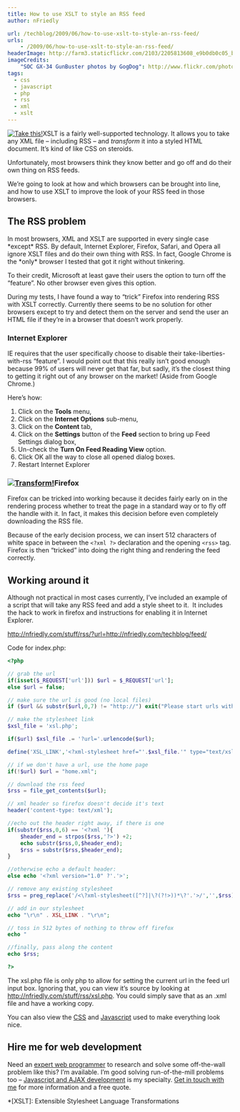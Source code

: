 ```yaml
---
title: How to use XSLT to style an RSS feed
author: nFriedly

url: /techblog/2009/06/how-to-use-xslt-to-style-an-rss-feed/
urls:
    - /2009/06/how-to-use-xslt-to-style-an-rss-feed/
headerImage: http://farm3.staticflickr.com/2103/2205813608_e9b0db0c05_b.jpg
imageCredits:
	"SOC GX-34 GunBuster photos by GogDog": http://www.flickr.com/photos/gogdog/sets/72157603753867140/with/2240855570/
tags:
  - css
  - javascript
  - php
  - rss
  - xml
  - xslt
---
```

[<img class="alignright" src="http://farm3.static.flickr.com/2097/2240855570_4529cf9f6d_m.jpg" alt="Take this!" />][1]XSLT is a fairly well-supported technology. It allows you to take any XML file &#8211; including RSS &#8211; and *transform* it into a styled HTML document. It&#8217;s kind of like CSS on steroids.

Unfortunately, most browsers think they know better and go off and do their own thing on RSS feeds.

We&#8217;re going to look at how and which browsers can be brought into line, and how to use XSLT to improve the look of your RSS feed in those browsers.

<!--more-->

## The RSS problem

In most browsers, XML and XSLT are supported in every single case \*except\* RSS. By default, Internet Explorer, Firefox, Safari, and Opera all ignore XSLT files and do their own thing with RSS. In fact, Google Chrome is the \*only\* browser I tested that got it right without tinkering.

To their credit, Microsoft at least gave their users the option to turn off the &#8220;feature&#8221;. No other browser even gives this option.

During my tests, I have found a way to &#8220;trick&#8221; Firefox into rendering RSS with XSLT correctly. Currently there seems to be no solution for other browsers except to try and detect them on the server and send the user an HTML file if they&#8217;re in a browser that doesn&#8217;t work properly.

### Internet Explorer

IE requires that the user specifically choose to disable their take-liberties-with-rss &#8220;feature&#8221;. I would point out that this really isn&#8217;t good enough because 99% of users will never get that far, but sadly, it&#8217;s the closest thing to getting it right out of any browser on the market! (Aside from Google Chrome.)

Here&#8217;s how:

1.  Click on the **Tools** menu,
2.  Click on the **Internet Options** sub-menu,
3.  Click on the **Content** tab,
4.  Click on the **Settings** button of the **Feed** section to bring up Feed Settings dialog box,
5.  Un-check the **Turn On Feed Reading View** option.
6.  Click OK all the way to close all opened dialog boxes.
7.  Restart Internet Explorer

### [<img class="alignright" src="http://farm3.static.flickr.com/2172/2240065731_86c22f48c1_m.jpg" alt="Transform!" />][2]Firefox

Firefox can be tricked into working because it decides fairly early on in the rendering process whether to treat the page in a standard way or to fly off the handle with it. In fact, it makes this decision before even completely downloading the RSS file.

Because of the early decision process, we can insert 512 characters of white space in between the `<?xml ?>` declaration and the opening `<rss>` tag. Firefox is then &#8220;tricked&#8221; into doing the right thing and rendering the feed correctly.

## Working around it

Although not practical in most cases currently, I&#8217;ve included an example of a script that will take any RSS feed and add a style sheet to it.  It includes the hack to work in firefox and instructions for enabling it in Internet Explorer.

<http://nfriedly.com/stuff/rss/?url=http://nfriedly.com/techblog/feed/>

Code for index.php:

``` php
<?php

// grab the url
if(isset($_REQUEST['url'])) $url = $_REQUEST['url'];
else $url = false;

// make sure the url is good (no local files)
if ($url && substr($url,0,7) != "http://") exit("Please start urls with 'http://'");

// make the stylesheet link
$xsl_file = 'xsl.php';

if($url) $xsl_file .= '?url='.urlencode($url);

define('XSL_LINK','<?xml-stylesheet href="'.$xsl_file.'" type="text/xsl" ?>');

// if we don't have a url, use the home page
if(!$url) $url = "home.xml";

// download the rss feed
$rss = file_get_contents($url);

// xml header so firefox doesn't decide it's text
header('content-type: text/xml');

//echo out the header right away, if there is one
if(substr($rss,0,6) == '<?xml '){
	$header_end = strpos($rss,'?>') +2;
	echo substr($rss,0,$header_end);
	$rss = substr($rss,$header_end);
}

//otherwise echo a default header:
else echo '<?xml version="1.0" ?'.'>';

// remove any existing stylesheet
$rss = preg_replace('/<\?xml-stylesheet([^?]|\?(?!>))*\?'.'>/','',$rss);  // uses lookahead

// add in our stylesheet
echo "\r\n" . XSL_LINK . "\r\n";

// toss in 512 bytes of nothing to throw off firefox
echo "                                                                                                                                                                                                                                                                                                                                                                                                                                                                                                                                                                                                                                                                                                 ";

//finally, pass along the content
echo $rss;

?>
```

The xsl.php file is only php to allow for setting the current url in the feed url input box. Ignoring that, you can view it&#8217;s source by looking at <http://nfriedly.com/stuff/rss/xsl.php>. You could simply save that as an .xml file and have a working copy.

You can also view the [CSS][3] and [Javascript][4] used to make everything look nice.

## Hire me for web development

Need an [expert web programmer][5] to research and solve some off-the-wall problem like this? I&#8217;m available. I&#8217;m good solving run-of-the-mill problems too &#8211; [Javascript and AJAX development][6] is my specialty. [Get in touch with me][7] for more information and a free quote.

 [1]: http://www.flickr.com/photos/gogdog/2240855570/
 [2]: http://www.flickr.com/photos/gogdog/2240065731/
 [3]: http://nfriedly.com/stuff/rss/theme/style.css
 [4]: http://nfriedly.com/stuff/rss/scripts.js
 [5]: http://nfriedly.com/webdev
 [6]: http://nfriedly.com/webdev/javascript
 [7]: http://nfriedly.com/contact

 *[XSLT]: Extensible Stylesheet Language Transformations
